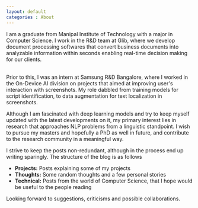```yaml
---
layout: default
categories : About
---
```

	

I am a graduate from Manipal Institute of Technology with a major in Computer Science. I work in the R&D team at Glib, where we develop document processing softwares that convert business documents into analyzable information within seconds enabling real-time decision making for our clients.

<br>
Prior to this, I was an intern at Samsung R&D Bangalore, where I worked in the On-Device AI division on projects that aimed at improving user's interaction with screenshots. My role dabbled from training models for script identification, to data augmentation for text localization in screenshots.


Although I am fascinated with deep learning models and try to keep myself updated with the latest developments on it, my primary interest lies in research that approaches NLP problems from a linguistic standpoint. I wish to pursue my masters and hopefully a PhD as well in future, and contribute to the research community in a meaningful way. 

I strive to keep the posts non-redundant, although in the process end up writing sparingly. The structure of the blog is as follows

* **Projects:** Posts explaining some of my projects
* **Thoughts:** Some random thoughts and a few personal stories
* **Technical:** Posts from the world of Computer Science, that I hope would be useful to the people reading

Looking forward to suggestions, criticisms and possible collaborations.
